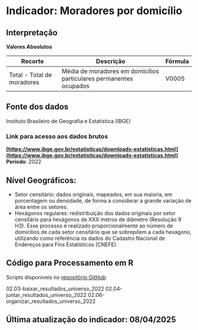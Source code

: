 # Indicador: Moradores por domicílio

## Interpretação

**Valores Absolutos**

|Recorte|Descrição  |Fórmula
|--|--|--|
|Total - Total de moradores|Média de moradores em domicílios particulares permanentes ocupados|V0005|

## Fonte dos dados
Instituto Brasileiro de Geografia e Estatística (IBGE)

### Link para acesso aos dados brutos
**[https://www.ibge.gov.br/estatisticas/downloads-estatisticas.html](https://www.ibge.gov.br/estatisticas/downloads-estatisticas.html)**
**Período**: 2022

## Nível Geográficos:

 - Setor censitário: dados originais, mapeados, em sua maioria, em porcentagem ou densidade, de forma a considerar a grande variação de área entre os setores.
 - Hexágonos regulares: redistribuição dos dados originais por setor censitário para hexágonos de XXX metros de diâmetro (Resolução 9 H3). Esse processo é realizado proporcionalmente ao número de domicílios de cada setor censitário que se sobrepõem a cada hexágono, utilizando como referência os dados do Cadastro Nacional de Endereços para Fins Estatísticos (CNEFE).

## Código para Processamento em R
Scripts disponíveis no [repositório GitHub](https://github.com/cem-usp/georedus):

02.03-baixar_resultados_universo_2022
02.04-juntar_resultados_universo_2022
02.06-organizar_resultados_universo_2022

## Última atualização do indicador: 08/04/2025
